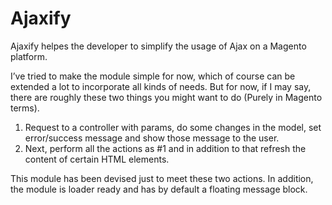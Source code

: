Ajaxify
=======

Ajaxify helpes the developer to simplify the usage of Ajax on a Magento platform.

I’ve tried to make the module simple for now, which of course can be extended a lot to incorporate all kinds of needs. 
But for now, if I may say, there are roughly these two things you might want to do (Purely in Magento terms).

1. Request to a controller with params, do some changes in the model, set error/success message and show those 
   message to the user.
2. Next, perform all the actions as #1 and in addition to that refresh the content of certain HTML elements.

This module has been devised just to meet these two actions. In addition, the module is loader ready and has by default 
a floating message block.
